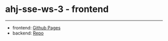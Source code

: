 # ahj-sse-ws-3 - frontend
--------------------

- frontend: <a href="https://tarapiygin.github.io/ahj-sse-ws-frontend-3/">Github Pages</a>
- backend: <a href="https://github.com/tarapiygin/ahj-sse-ws-backend-3/">Repo</a>
